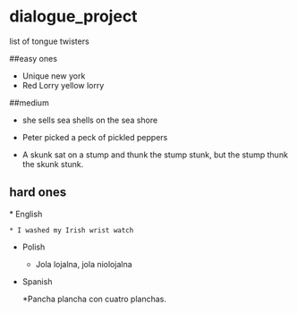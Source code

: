 # dialogue_project

list of tongue twisters


##easy ones
* Unique new york
* Red Lorry yellow lorry

##medium
* she sells sea shells on the sea shore
* Peter picked a peck of pickled peppers 

* A skunk sat on a stump and thunk the stump stunk,
but the stump thunk the skunk stunk.

<h2>hard ones</h2>
 * English

    * I washed my Irish wrist watch
* Polish
   
    * Jola lojalna, jola niolojalna

* Spanish 

    *Pancha plancha con cuatro planchas.